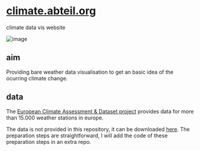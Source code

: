 # [climate.abteil.org](https://climate.abteil.org)
climate data vis website

![image](https://user-images.githubusercontent.com/3594062/166471676-1e903231-cf3f-473c-9289-ebc77cc30048.png)

## aim
Providing bare weather data visualisation to get an basic idea of the ocurring climate change.


## data

The [European Climate Assessment & Dataset project](https://www.ecad.eu/) provides data for more than 15.000 weather stations in europe. 

The data is not provided in this repository, it can be downloaded [here](https://www.ecad.eu/dailydata/predefinedseries.php).
The preparation steps are straightforward, I will add the code of these preparation steps in an extra repo.
